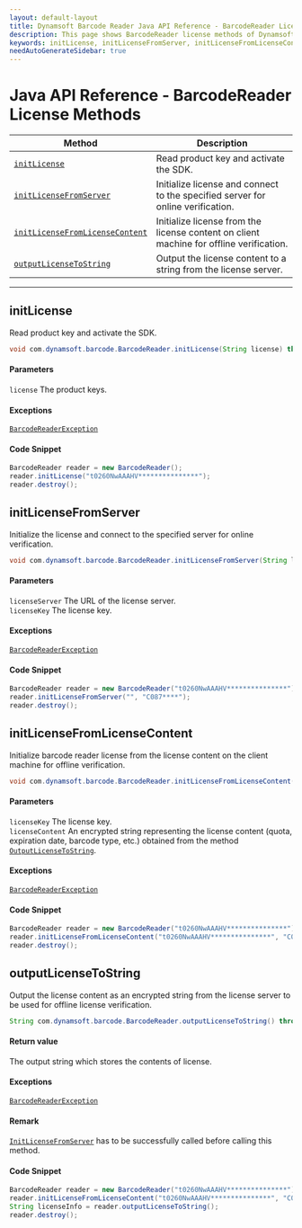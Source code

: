 ```yaml
---
layout: default-layout
title: Dynamsoft Barcode Reader Java API Reference - BarcodeReader License Methods
description: This page shows BarcodeReader license methods of Dynamsoft Barcode Reader for Java SDK API Reference.
keywords: initLicense, initLicenseFromServer, initLicenseFromLicenseContent, outputLicenseToString, license methods, BarcodeReader, api reference, java
needAutoGenerateSidebar: true
---
```



# Java API Reference - BarcodeReader License Methods

  | Method               | Description |
  |----------------------|-------------|
  | [`initLicense`](#initlicense) | Read product key and activate the SDK. |
  | [`initLicenseFromServer`](#initlicensefromserver) | Initialize license and connect to the specified server for online verification. |
  | [`initLicenseFromLicenseContent`](#initlicensefromlicensecontent) | Initialize license from the license content on client machine for offline verification. |
  | [`outputLicenseToString`](#outputlicensetostring) | Output the license content to a string from the license server. |

  ---





## initLicense
Read product key and activate the SDK.

```java
void com.dynamsoft.barcode.BarcodeReader.initLicense(String license) throws BarcodeReaderException
```   
   
#### Parameters
`license` The product keys.


#### Exceptions
[`BarcodeReaderException`](../class/BarcodeReaderException.md)


#### Code Snippet
```java
BarcodeReader reader = new BarcodeReader();
reader.initLicense("t0260NwAAAHV***************");
reader.destroy();
```







## initLicenseFromServer
Initialize the license and connect to the specified server for online verification.

```java
void com.dynamsoft.barcode.BarcodeReader.initLicenseFromServer(String licenseServer, String licenseKey)	throws BarcodeReaderException
```   
   
#### Parameters
`licenseServer` The URL of the license server.  
`licenseKey` The license key.

#### Exceptions
[`BarcodeReaderException`](../class/BarcodeReaderException.md)


#### Code Snippet
```java
BarcodeReader reader = new BarcodeReader("t0260NwAAAHV***************");
reader.initLicenseFromServer("", "C087****");
reader.destroy();
```








## initLicenseFromLicenseContent
Initialize barcode reader license from the license content on the client machine for offline verification.

```java
void com.dynamsoft.barcode.BarcodeReader.initLicenseFromLicenseContent(String licenseKey, String licenseContent) throws BarcodeReaderException
```   

#### Parameters
`licenseKey` The license key.  
`licenseContent` An encrypted string representing the license content (quota, expiration date, barcode type, etc.) obtained from the method [`OutputLicenseToString`](#outputlicensetostring).


#### Exceptions
[`BarcodeReaderException`](../class/BarcodeReaderException.md)


#### Code Snippet
```java
BarcodeReader reader = new BarcodeReader("t0260NwAAAHV***************");
reader.initLicenseFromLicenseContent("t0260NwAAAHV***************", "C087****");
reader.destroy();
```








## outputLicenseToString
Output the license content as an encrypted string from the license server to be used for offline license verification.

```java
String com.dynamsoft.barcode.BarcodeReader.outputLicenseToString() throws BarcodeReaderException
```   
   
#### Return value
The output string which stores the contents of license.


#### Exceptions
[`BarcodeReaderException`](../class/BarcodeReaderException.md)


#### Remark
[`InitLicenseFromServer`](#initlicensefromserver) has to be successfully called before calling this method.


#### Code Snippet
```java
BarcodeReader reader = new BarcodeReader("t0260NwAAAHV***************");
reader.initLicenseFromLicenseContent("t0260NwAAAHV***************", "C087****");
String licenseInfo = reader.outputLicenseToString();
reader.destroy();
```



